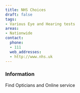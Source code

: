 ```yaml
---
title: NHS Choices
draft: false
tags:
- Various Eye and Hearing tests
areas:
- Nationwide
contact:
  phone:
  - 111
  web_addresses:
  - http://www.nhs.uk
---
```


### Information
Find Opticians
 and Online service

